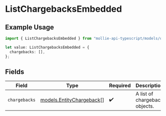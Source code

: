 # ListChargebacksEmbedded

## Example Usage

```typescript
import { ListChargebacksEmbedded } from "mollie-api-typescript/models/operations";

let value: ListChargebacksEmbedded = {
  chargebacks: [],
};
```

## Fields

| Field                                                         | Type                                                          | Required                                                      | Description                                                   |
| ------------------------------------------------------------- | ------------------------------------------------------------- | ------------------------------------------------------------- | ------------------------------------------------------------- |
| `chargebacks`                                                 | [models.EntityChargeback](../../models/entitychargeback.md)[] | :heavy_check_mark:                                            | A list of chargeback objects.                                 |
